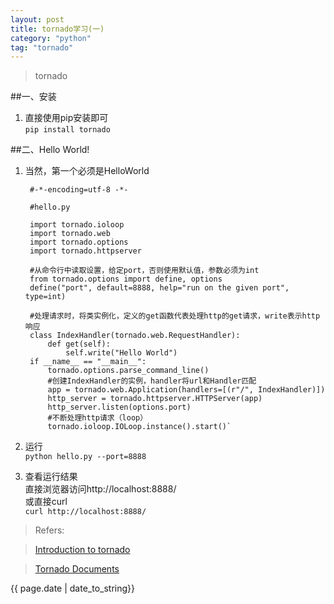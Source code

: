 ```yaml
---
layout: post
title: tornado学习(一)
category: "python"
tag: "tornado"
---
```


>tornado


##一、安装

1. 直接使用pip安装即可  
`pip install tornado`



##二、Hello World!

1. 当然，第一个必须是HelloWorld      
		
		#-*-encoding=utf-8 -*- 
		
		#hello.py
		 
		import tornado.ioloop   
		import tornado.web   
		import tornado.options 
		import tornado.httpserver       
		
		#从命令行中读取设置，给定port，否则使用默认值，参数必须为int  
		from tornado.options import define, options
		define("port", default=8888, help="run on the given port", type=int)
		
		#处理请求时，将类实例化，定义的get函数代表处理http的get请求，write表示http响应  
		class IndexHandler(tornado.web.RequestHandler):
			def get(self):
        		self.write("Hello World")
		if __name__ == "__main__":
    		tornado.options.parse_command_line()
    		#创建IndexHandler的实例，handler将url和Handler匹配
    		app = tornado.web.Application(handlers=[(r"/", IndexHandler)])
    		http_server = tornado.httpserver.HTTPServer(app)
    		http_server.listen(options.port)
    		#不断处理http请求（loop）
    		tornado.ioloop.IOLoop.instance().start()`
2. 运行  
`python hello.py --port=8888`
3. 查看运行结果    
直接浏览器访问http://localhost:8888/  
或直接curl  
`curl http://localhost:8888/`
			
>Refers:

>[Introduction to tornado](http://docs.pythontab.com/tornado/introduction-to-tornado)

>[Tornado Documents](http://www.tornadoweb.org/en/stable/)

<p>{{ page.date | date_to_string}}</p>